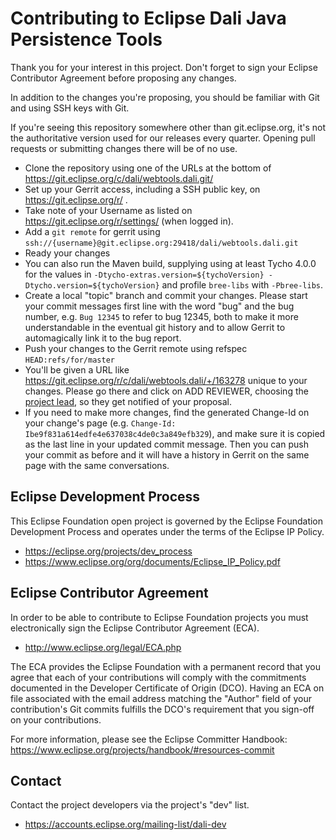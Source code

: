 # Contributing to Eclipse Dali Java Persistence Tools

Thank you for your interest in this project.  Don't forget to sign your Eclipse Contributor Agreement before proposing any changes.

In addition to the changes you're proposing, you should be familiar with Git and using SSH keys with Git.

If you're seeing this repository somewhere other than git.eclipse.org, it's not the authoritative version used for our releases every quarter. Opening pull requests or submitting changes there will be of no use.

- Clone the repository using one of the URLs at the bottom of https://git.eclipse.org/c/dali/webtools.dali.git/
- Set up your Gerrit access, including a SSH public key, on https://git.eclipse.org/r/ .
- Take note of your Username as listed on https://git.eclipse.org/r/settings/ (when logged in).
- Add a `git remote` for gerrit using `ssh://{username}@git.eclipse.org:29418/dali/webtools.dali.git`
- Ready your changes
- You can also run the Maven build, supplying using at least Tycho 4.0.0 for the values in `-Dtycho-extras.version=${tychoVersion} -Dtycho.version=${tychoVersion}` and profile `bree-libs` with `-Pbree-libs`.
- Create a local "topic" branch and commit your changes.  Please start your commit messages first line with the word "bug" and the bug number, e.g. `Bug 12345` to refer to bug 12345, both to make it more understandable in the eventual git history and to allow Gerrit to automagically link it to the bug report.
- Push your changes to the Gerrit remote using refspec `HEAD:refs/for/master`
- You'll be given a URL like https://git.eclipse.org/r/c/dali/webtools.dali/+/163278 unique to your changes. Please go there and click on ADD REVIEWER, choosing the [project lead](https://projects.eclipse.org/projects/webtools.dali/who), so they get notified of your proposal.
- If you need to make more changes, find the generated Change-Id on your change's page (e.g. `Change-Id: Ibe9f831a614edfe4e637038c4de0c3a849efb329`), and make sure it is copied as the last line in your updated commit message. Then you can push your commit as before and it will have a history in Gerrit on the same page with the same conversations.

## Eclipse Development Process

This Eclipse Foundation open project is governed by the Eclipse Foundation
Development Process and operates under the terms of the Eclipse IP Policy.

* https://eclipse.org/projects/dev_process
* https://www.eclipse.org/org/documents/Eclipse_IP_Policy.pdf

## Eclipse Contributor Agreement

In order to be able to contribute to Eclipse Foundation projects you must
electronically sign the Eclipse Contributor Agreement (ECA).

* http://www.eclipse.org/legal/ECA.php

The ECA provides the Eclipse Foundation with a permanent record that you agree
that each of your contributions will comply with the commitments documented in
the Developer Certificate of Origin (DCO). Having an ECA on file associated with
the email address matching the "Author" field of your contribution's Git commits
fulfills the DCO's requirement that you sign-off on your contributions.

For more information, please see the Eclipse Committer Handbook:
https://www.eclipse.org/projects/handbook/#resources-commit

## Contact

Contact the project developers via the project's "dev" list.

* https://accounts.eclipse.org/mailing-list/dali-dev
